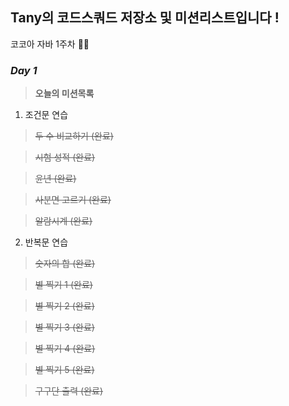 ## Tany의 코드스쿼드 저장소 및 미션리스트입니다 !

코코아 자바 1주차 🤼‍♂️

### _Day 1_ 
>__오늘의 미션목록__

1. 조건문 연습 
> ~~두 수 비교하기 (완료)~~ 
 
> ~~시험 성적 (완료)~~

> ~~윤년 (완료)~~

> ~~사분면 고르기 (완료)~~

> ~~알람시계 (완료)~~

2. 반복문 연습
> ~~숫자의 합 (완료)~~

> ~~별 찍기 1 (완료)~~

> ~~별 찍기 2 (완료)~~

> ~~별 찍기 3 (완료)~~

> ~~별 찍기 4 (완료)~~

> ~~별 찍기 5 (완료)~~
 
> ~~구구단 출력 (완료)~~
